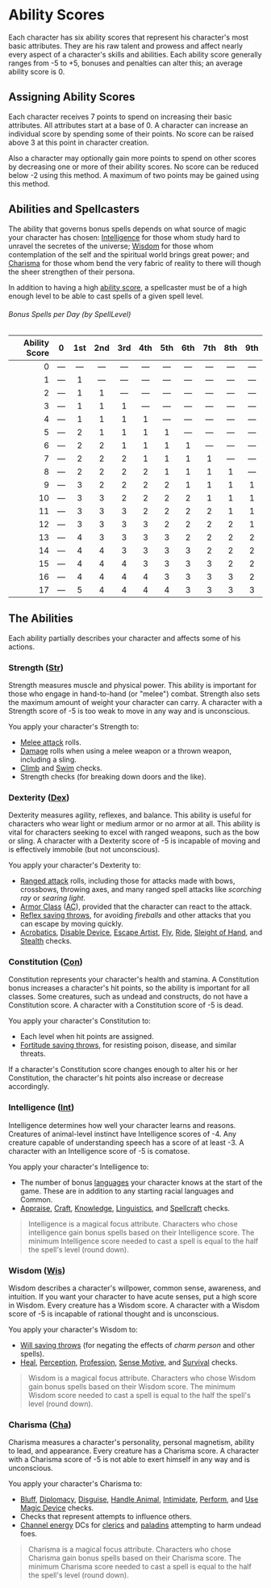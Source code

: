 Ability Scores
==============

Each character has six ability scores that represent his character's
most basic attributes. They are his raw talent and prowess and affect nearly every aspect of a character's skills and abilities. Each ability score
generally ranges from -5 to +5, bonuses and penalties can alter this; an average ability score is 0.

Assigning Ability Scores
-------------------------

Each character receives 7 points to spend on increasing their basic attributes. All attributes start at a base of 0. A character can increase an individual score by spending some of their points. No score can be raised above 3 at this point in character creation.

Also a character may optionally gain more points to spend on other scores by decreasing one or more of their ability scores. No score can be reduced below -2 using this method. A maximum of two points may be gained using this method.


Abilities and Spellcasters
--------------------------

The ability that governs bonus spells depends on what source of magic
your character has chosen: [Intelligence](#intelligence) for
those whom study hard to unravel the secretes of the universe; [Wisdom](#wisdom) for those whom contemplation of the self and the spiritual world brings great power; and
[Charisma](#charisma) for those whom bend the very fabric of reality to there will though the sheer strengthen of their persona.

In addition to having a high [ability score](#ability-scores), a
spellcaster must be of a high enough level to be able to cast
spells of a given spell level.

###### Bonus Spells per Day (by SpellLevel)

| Ability Score | 0 | 1st | 2nd | 3rd | 4th | 5th | 6th | 7th | 8th | 9th |
|--------------:|---|:---:|:---:|:---:|:---:|:---:|:---:|:---:|:---:|:---:|
| 0             | — | —   | —   | —   | —   | —   | —   | —   | —   | —   |
| 1             | — | 1   | —   | —   | —   | —   | —   | —   | —   | —   |
| 2             | — | 1   | 1   | —   | —   | —   | —   | —   | —   | —   |
| 3             | — | 1   | 1   | 1   | —   | —   | —   | —   | —   | —   |
| 4             | — | 1   | 1   | 1   | 1   | —   | —   | —   | —   | —   |
| 5             | — | 2   | 1   | 1   | 1   | 1   | —   | —   | —   | —   |
| 6             | — | 2   | 2   | 1   | 1   | 1   | 1   | —   | —   | —   |
| 7             | — | 2   | 2   | 2   | 1   | 1   | 1   | 1   | —   | —   |
| 8             | — | 2   | 2   | 2   | 2   | 1   | 1   | 1   | 1   | —   |
| 9             | — | 3   | 2   | 2   | 2   | 2   | 1   | 1   | 1   | 1   |
| 10            | — | 3   | 3   | 2   | 2   | 2   | 2   | 1   | 1   | 1   |
| 11            | — | 3   | 3   | 3   | 2   | 2   | 2   | 2   | 1   | 1   |
| 12            | — | 3   | 3   | 3   | 3   | 2   | 2   | 2   | 2   | 1   |
| 13            | — | 4   | 3   | 3   | 3   | 3   | 2   | 2   | 2   | 2   |
| 14            | — | 4   | 4   | 3   | 3   | 3   | 3   | 2   | 2   | 2   |
| 15            | — | 4   | 4   | 4   | 3   | 3   | 3   | 3   | 2   | 2   |
| 16            | — | 4   | 4   | 4   | 4   | 3   | 3   | 3   | 3   | 2   |
| 17            | — | 5   | 4   | 4   | 4   | 4   | 3   | 3   | 3   | 3   |


The Abilities
-------------

Each ability partially describes your character and affects some of his
actions.

### Strength ([Str](#strength))

Strength measures muscle and physical power. This ability is important
for those who engage in hand-to-hand (or "melee") combat. Strength also sets the
maximum amount of weight your character can carry. A character with a
Strength score of -5 is too weak to move in any way and is unconscious.

You apply your character's Strength to:

-   [Melee attack](combat.html#melee-attacks) rolls.
-   [Damage](combat.html#damage) rolls when using a melee weapon or a
    thrown weapon, including a sling.
-   [Climb](skills/climb.html#climb) and
    [Swim](skills/swim.html#swim) checks.
-   Strength checks (for breaking down doors and the like).

### Dexterity ([Dex](#dexterity))

Dexterity measures agility, reflexes, and balance. This ability is useful
for characters who wear light or medium armor or no armor at all. This ability
is vital for characters seeking to excel with ranged weapons, such as the bow or
sling. A character with a Dexterity score of -5 is incapable of moving
and is effectively immobile (but not unconscious).

You apply your character's Dexterity to:

-   [Ranged attack](combat.html#ranged-attacks) rolls, including those
    for attacks made with bows, crossbows, throwing axes, and many
    ranged spell attacks like *scorching ray* or *searing light*.
-   [Armor Class](combat.html#armor-class)
    ([AC](combat.html#armor-class)), provided that the character can
    react to the attack.
-   [Reflex saving throws](combat.html#reflex), for avoiding *fireballs*
    and other attacks that you can escape by moving quickly.
-   [Acrobatics](skills/acrobatics.html#acrobatics), [Disable
    Device](skills/disableDevice.html#disable-device), [Escape
    Artist](skills/escapeArtist.html#escape-artist),
    [Fly](skills/fly.html#fly), [Ride](skills/ride.html#ride), [Sleight
    of Hand](skills/sleightOfHand.html#sleight-of-hand), and
    [Stealth](skills/stealth.html#stealth) checks.

### Constitution ([Con](#constitution))

Constitution represents your character's health and stamina. A
Constitution bonus increases a character's hit points, so the ability is
important for all classes. Some creatures, such as undead and
constructs, do not have a Constitution score. A character with a
Constitution score of -5 is dead.

You apply your character's Constitution to:

-   Each level when hit points are assigned.
-   [Fortitude saving throws](combat.html#fortitude), for resisting
    poison, disease, and similar threats.

If a character's Constitution score changes enough to alter his or her
Constitution, the character's hit points also increase or
decrease accordingly.

### Intelligence ([Int](#intelligence))

Intelligence determines how well your character learns and reasons. Creatures of animal-level instinct have Intelligence scores of -4. Any creature capable of understanding speech has a score of at least -3. A character with an Intelligence score
of -5 is comatose.

You apply your character's Intelligence to:

-   The number of bonus
    [languages](skills/linguistics.html#learn-a-language) your character
    knows at the start of the game. These are in addition to any
    starting racial languages and Common.
-   [Appraise](skills/appraise.html#appraise),
    [Craft](skills/craft.html#craft),
    [Knowledge](skills/knowledge.html#knowledge),
    [Linguistics](skills/linguistics.html#linguistics), and
    [Spellcraft](skills/spellcraft.html#spellcraft) checks.

> Intelligence is a magical focus attribute. Characters who chose intelligence gain bonus spells based on their Intelligence score. The minimum Intelligence score needed to cast a
spell is equal to the half the spell's level (round down).

### Wisdom ([Wis](#wisdom))

Wisdom describes a character's willpower, common sense, awareness, and
intuition. If you want your character to have acute senses, put a high score in Wisdom. Every creature has a Wisdom score. A character with a Wisdom score of -5 is
incapable of rational thought and is unconscious.

You apply your character's Wisdom to:

-   [Will saving throws](combat.html#will) (for negating the effects of
    *charm person* and other spells).
-   [Heal](skills/heal.html#heal),
    [Perception](skills/perception.html#perception),
    [Profession](skills/profession.html#profession), [Sense
    Motive](skills/senseMotive.html#sense-motive), and
    [Survival](skills/survival.html#survival) checks.

> Wisdom is a magical focus attribute. Characters who chose Wisdom gain bonus spells based on their Wisdom score. The minimum Wisdom score needed to cast a spell is equal to the half the spell's level (round down).

### Charisma ([Cha](#charisma))

Charisma measures a character's personality, personal magnetism, ability
to lead, and appearance. Every creature has a Charisma
score. A character with a Charisma score of -5 is not able to exert
himself in any way and is unconscious.

You apply your character's Charisma to:

-   [Bluff](skills/bluff.html#bluff),
    [Diplomacy](skills/diplomacy.html#diplomacy),
    [Disguise](skills/disguise.html#disguise), [Handle
    Animal](skills/handleAnimal.html#handle-animal),
    [Intimidate](skills/intimidate.html#intimidate),
    [Perform](skills/perform.html#perform), and [Use Magic
    Device](skills/useMagicDevice.html#use-magic-device) checks.
-   Checks that represent attempts to influence others.
-   [Channel energy](classes/cleric.html#channel-energy-cleric) DCs for
    [clerics](classes/cleric.html#cleric) and
    [paladins](classes/paladin.html#paladin) attempting to harm
    undead foes.

> Charisma is a magical focus attribute. Characters who chose Charisma gain bonus spells based on their Charisma score. The minimum Charisma score needed to cast a spell is equal to the half the spell's level (round down).
